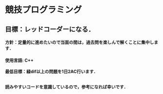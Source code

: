 # 競技プログラミング
<h2>
  目標：レッドコーダーになる．
  <h4>
    方針：定量的に進めたいので当面の間は，過去問を楽しんで解くことに集中します．
    <h4>
      使用言語: C++
<br>
     <br>
最低目標：緑dif以上の問題を1日2AC行います．
<br>
     <br>
      

      
読みやすいコードを意識しているので，参考になれば幸いです．
